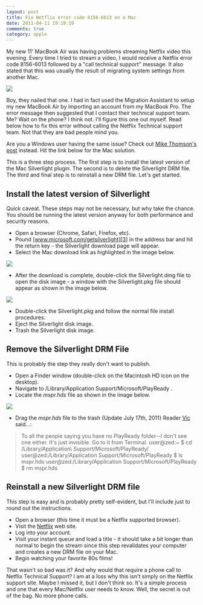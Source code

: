 ```yaml
---
layout: post
title: Fix Netflix error code 8156-6013 on a Mac
date: 2011-04-11 19:19:19
comments: true
category: apple
---
```


My new 11' MacBook Air was having problems streaming Netflix video this evening. Every time I tried to stream a video, I would receive a Netflix error code 8156-6013 followed by a "call technical support" message. It also stated that this was usually the result of migrating system settings from another Mac.

![](http://3.bp.blogspot.com/-sZkFRYTgSSI/TaO_u7ExntI/AAAAAAAA0-U/hulYf-ocTps/s1600/Netflix+Error.jpg)

Boy, they nailed that one. I had in fact used the Migration Assistant to setup my new MacBook Air by importing an account from my MacBook Pro. The error message then suggested that I contact their technical support team. Me? Wait on the phone? I think not. I'll figure this one out myself. Read below how to fix this error without calling the Netflix Technical support team. Not that they are bad people mind you.

Are you a Windows user having the same issue? Check out [Mike Thomson's post][2] instead. Hit the link below for the Mac solution.

This is a three step process. The first step is to install the latest version of the Mac Silverlight plugin. The second is to delete the Silverlight DRM file. The third and final step is to reinstall a new DRM file. Let's get started.

## Install the latest version of Silverlight

Quick caveat. These steps may not be necessary, but why take the chance. You should be running the latest version anyway for both performance and security reasons.

* Open a browser (Chrome, Safari, Firefox, etc).
* Pound [www.microsoft.com/getsilverlight][3] in the address bar and hit the return key - the Silverlight download page will appear.
* Select the Mac download link as highlighted in the image below.

![][4]

* After the download is complete, double-click the Silverlight.dmg file to open the disk image - a window with the Silverlight.pkg file should appear as shown in the image below.

![][5]

* Double-click the Silverlight.pkg and follow the normal file install procedures.
* Eject the Silverlight disk image.
* Trash the Silverlight disk image.

## Remove the Silverlight DRM File

This is probably the step they really don't want to publish.

* Open a Finder window (double-click on the Macintosh HD icon on the desktop).
* Navigate to /Library/Application Support/Microsoft/PlayReady .
* Locate the _mspr.hds_ file as shown in the image below.

![][6]

* Drag the _mspr.hds_ file to the trash
{Update July 17th, 2011} Reader [Vic][7] said...:

> To all the people saying you have no PlayReady folder--I don't see one either. It's just invisible. Go to it from Terminal.
user@zed:~ $ cd /Library/Application\ Support/Microsoft/PlayReady/
user@zed:/Library/Application Support/Microsoft/PlayReady $ ls
mspr.hds
user@zed:/Library/Application Support/Microsoft/PlayReady $ rm mspr.hds

## Reinstall a new Silverlight DRM file

This step is easy and is probably pretty self-evident, but I'll include just to round out the instructions.

* Open a browser (this time it must be a Netflix supported browser).
* Visit the [Netflix](www.netflix.com) web site.
* Log into your account.
* Visit your instant queue and load a title - it should take a bit longer than normal to begin the stream since this step revalidates your computer and creates a new DRM file on your Mac.
* Begin watching your favorite 80s films!

That wasn't so bad was it? And why would that require a phone call to Netflix Technical Support? I am at a loss why this isn't simply on the Netflix support site. Maybe I missed it, but I don't think so. It's a simple process and one that every Mac/Netflix user needs to know. Well, the secret is out of the bag. No more phone calls.

[2]: http://mike-thomson.com/blog/?p=210
[3]: http://www.microsoft.com/getsilverlight
[4]: http://3.bp.blogspot.com/-bcdIC9eFqUw/TaOs59NtpgI/AAAAAAAA0-A/p9I1TcNHMR0/s400/Silverlight+Mac+Version+Download.jpg
[5]: http://1.bp.blogspot.com/-wylB-amLatw/TaOtQ1LI8-I/AAAAAAAA0-E/452X8v69DfI/s320/Silverlight+Disk+Image.PNG
[6]: http://2.bp.blogspot.com/-ygYceK1TvM8/TaOuU2QZfPI/AAAAAAAA0-M/Xbua2vBVFZg/s320/mspr-hds+Silverlight+DRM+file.jpg
[7]: http://www.blogger.com/profile/01511647149280008563